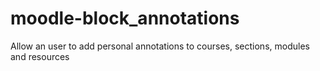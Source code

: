 # moodle-block_annotations
Allow an user to add personal annotations to courses, sections, modules and resources
